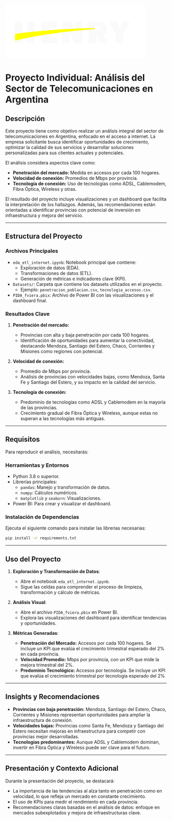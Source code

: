 ![alt text](_src/soyhenry_logo.png)

# Proyecto Individual: Análisis del Sector de Telecomunicaciones en Argentina

## Descripción
Este proyecto tiene como objetivo realizar un análisis integral del sector de telecomunicaciones en Argentina, enfocado en el acceso a internet. La empresa solicitante busca identificar oportunidades de crecimiento, optimizar la calidad de sus servicios y desarrollar soluciones personalizadas para sus clientes actuales y potenciales.

El análisis considera aspectos clave como:
- **Penetración del mercado:** Medida en accesos por cada 100 hogares.
- **Velocidad de conexión:** Promedios de Mbps por provincia.
- **Tecnología de conexión:** Uso de tecnologías como ADSL, Cablemodem, Fibra Óptica, Wireless y otras.

El resultado del proyecto incluye visualizaciones y un dashboard que facilita la interpretación de los hallazgos. Además, las recomendaciones están orientadas a identificar provincias con potencial de inversión en infraestructura y mejora del servicio.

---

## Estructura del Proyecto

### Archivos Principales
- `eda_etl_internet.ipynb`: Notebook principal que contiene:
  - Exploración de datos (EDA).
  - Transformaciones de datos (ETL).
  - Generación de métricas e indicadores clave (KPI).
- `Datasets/`: Carpeta que contiene los datasets utilizados en el proyecto.
  - Ejemplo: `penetracion_poblacion.csv`, `tecnologia_accesos.csv`.
- `PIDA_fviera.pbix`: Archivo de Power BI con las visualizaciones y el dashboard final.

### Resultados Clave
1. **Penetración del mercado:**
   - Provincias con alta y baja penetración por cada 100 hogares.
   - Identificación de oportunidades para aumentar la conectividad, destacando Mendoza, Santiago del Estero, Chaco, Corrientes y Misiones como regiones con potencial.

2. **Velocidad de conexión:**
   - Promedio de Mbps por provincia.
   - Análisis de provincias con velocidades bajas, como Mendoza, Santa Fe y Santiago del Estero, y su impacto en la calidad del servicio.

3. **Tecnología de conexión:**
   - Predominio de tecnologías como ADSL y Cablemodem en la mayoría de las provincias.
   - Crecimiento gradual de Fibra Óptica y Wireless, aunque estas no superan a las tecnologías más antiguas.

---

## Requisitos
Para reproducir el análisis, necesitarás:

### Herramientas y Entornos
- Python 3.8 o superior.
- Librerías principales:
  - `pandas`: Manejo y transformación de datos.
  - `numpy`: Cálculos numéricos.
  - `matplotlib` y `seaborn`: Visualizaciones.
- Power BI: Para crear y visualizar el dashboard.

### Instalación de Dependencias
Ejecuta el siguiente comando para instalar las librerías necesarias:
```bash
pip install -r requirements.txt
```

---

## Uso del Proyecto
1. **Exploración y Transformación de Datos**:
   - Abre el notebook `eda_etl_internet.ipynb`.
   - Sigue las celdas para comprender el proceso de limpieza, transformación y cálculo de métricas.

2. **Análisis Visual**:
   - Abre el archivo `PIDA_fviera.pbix` en Power BI.
   - Explora las visualizaciones del dashboard para identificar tendencias y oportunidades.

3. **Métricas Generadas**:
   - **Penetración del Mercado:** Accesos por cada 100 hogares. Se incluye un KPI que evalúa el crecimiento trimestral esperado del 2% en cada provincia.
   - **Velocidad Promedio:** Mbps por provincia, con un KPI que mide la mejora trimestral del 2%.
   - **Predominio Tecnológico:** Accesos por tecnología. Se incluye un KPI que evalúa el crecimiento trimestral por tecnología esperado del 2%

---

## Insights y Recomendaciones
- **Provincias con baja penetración:** Mendoza, Santiago del Estero, Chaco, Corrientes y Misiones representan oportunidades para ampliar la infraestructura de conexión.
- **Velocidades bajas:** Provincias como Santa Fe, Mendoza y Santiago del Estero necesitan mejoras en infraestructura para competir con provincias mejor desarrolladas.
- **Tecnologías predominantes:** Aunque ADSL y Cablemodem dominan, invertir en Fibra Óptica y Wireless puede ser clave para el futuro.

---

## Presentación y Contexto Adicional
Durante la presentación del proyecto, se destacará:
- La importancia de las tendencias al alza tanto en penetración como en velocidad, lo que refleja un mercado en constante crecimiento.
- El uso de KPIs para medir el rendimiento en cada provincia.
- Recomendaciones claras basadas en el análisis de datos: enfoque en mercados subexplotados y mejora de infraestructuras clave.